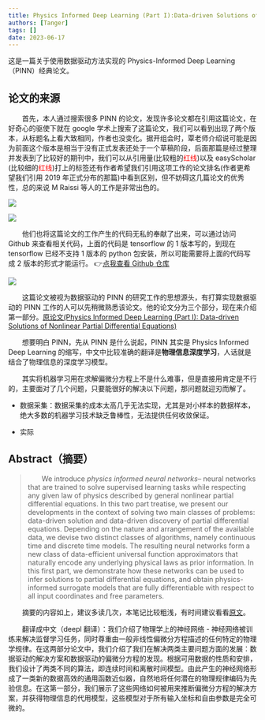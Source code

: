 ```yaml
---
title: Physics Informed Deep Learning (Part I):Data-driven Solutions of Nonlinear Partial Differential Equations
authors: [Tanger]
tags: []
date: 2023-06-17
---
```


这是一篇关于使用数据驱动方法实现的 Physics-Informed Deep Learning（PINN）经典论文。

## 论文的来源

&ensp;&ensp;&ensp;&ensp;首先，本人通过搜索很多 PINN 的论文，发现许多论文都在引用这篇论文，在好奇心的驱使下就在 google 学术上搜索了这篇论文，我们可以看到出现了两个版本，从标题名上看大致相同，作者也没变化。据开组会时，覃老师介绍说可能是因为前面这个版本是相当于没有正式发表还处于一个草稿阶段，后面那篇是经过整理并发表到了比较好的期刊中，我们可以从引用量(比较粗的<font color="red">红线</font>)以及 easyScholar (比较细的<font color="red">红线</font>)打上的标签还有作者希望我们引用这项工作的论文排名(作者更希望我们引用 2019 年正式分布的那篇)中看到区别，但不妨碍这几篇论文的优秀性，总的来说 M Raissi 等人的工作是非常出色的。

![](https://pic.imgdb.cn/item/649d31dc1ddac507cc30c3f0.jpg)

![](https://pic.imgdb.cn/item/649d3c241ddac507cc427561.jpg)

&ensp;&ensp;&ensp;&ensp;他们也将这篇论文的工作产生的代码无私的奉献了出来，可以通过访问 Github 来查看相关代码，上面的代码是 tensorflow 的 1 版本写的，到现在 tensorflow 已经不支持 1 版本的 python 包安装，所以可能需要将上面的代码写成 2 版本的形式才能运行。 👉[点我查看 Github 仓库](https://github.com/maziarraissi/PINNs)

![](https://pic.imgdb.cn/item/649d37c91ddac507cc3a6e68.jpg)

&ensp;&ensp;&ensp;&ensp;这篇论文被视为数据驱动的 PINN 的研究工作的思想源头，有打算实现数据驱动的 PINN 工作的人可以先稍微熟悉该论文。他的论文分为三个部分，现在来介绍第一部分。[原论文(Physics Informed Deep Learning (Part I): Data-driven Solutions of Nonlinear Partial Differential Equations)](https://arxiv.org/abs/1711.10561)

&ensp;&ensp;&ensp;&ensp;想要明白 PINN，先从 PINN 是什么说起，PINN 其实是 Physics Informed Deep Learning 的缩写，中文中比较准确的翻译是**物理信息深度学习**，人话就是结合了物理信息的深度学习模型。

&ensp;&ensp;&ensp;&ensp;其实将机器学习用在求解偏微分方程上不是什么难事，但是直接用肯定是不行的，主要面对了几个问题，只要能很好的解决以下问题，那问题就迎刃而解了。

- 数据采集：数据采集的成本太高几乎无法实现，尤其是对小样本的数据样本，绝大多数的机器学习技术缺乏鲁棒性，无法提供任何收敛保证。

- 实际

## Abstract（摘要）

> &ensp;&ensp;&ensp;&ensp;We introduce _physics informed neural networks_– neural networks that are trained to solve supervised learning tasks while respecting any given law of physics described by general nonlinear partial differential equations. In this two part treatise, we present our developments in the context of solving two main classes of problems: data-driven solution and data-driven discovery of partial differential equations. Depending on the nature and arrangement of the available data, we devise two distinct classes of algorithms, namely continuous time and discrete time models. The resulting neural networks form a new class of data-efficient universal function approximators that naturally encode any underlying physical laws as prior information. In this first part, we demonstrate how these networks can be used to infer solutions to partial differential equations, and obtain physics-informed surrogate models that are fully differentiable with respect to all input coordinates and free parameters.

&ensp;&ensp;&ensp;&ensp;摘要的内容如上，建议多读几次，本笔记比较粗浅，有时间建议看看[原文](https://arxiv.org/abs/1711.10561)。

&ensp;&ensp;&ensp;&ensp;翻译成中文（deepl 翻译）：我们介绍了物理学上的神经网络 - 神经网络被训练来解决监督学习任务，同时尊重由一般非线性偏微分方程描述的任何特定的物理学规律。在这两部分论文中，我们介绍了我们在解决两类主要问题方面的发展：数据驱动的解决方案和数据驱动的偏微分方程的发现。根据可用数据的性质和安排，我们设计了两类不同的算法，即连续时间和离散时间模型。由此产生的神经网络形成了一类新的数据高效的通用函数近似器，自然地将任何潜在的物理规律编码为先验信息。在这第一部分，我们展示了这些网络如何被用来推断偏微分方程的解决方案，并获得物理信息的代用模型，这些模型对于所有输入坐标和自由参数是完全可微的。
